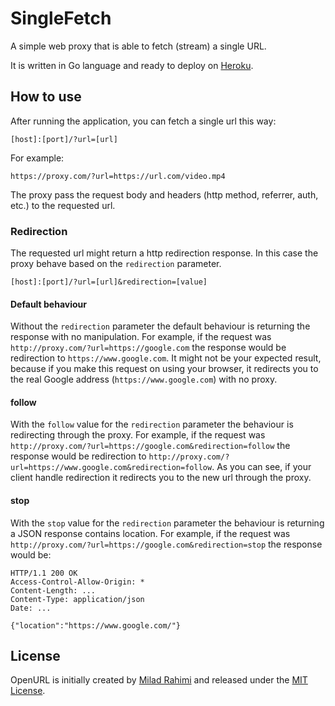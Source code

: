 # SingleFetch
A simple web proxy that is able to fetch (stream) a single URL.

It is written in Go language and ready to deploy on [Heroku](https://heroku.com).

## How to use

After running the application, you can fetch a single url this way:

```
[host]:[port]/?url=[url]
```

For example:

```
https://proxy.com/?url=https://url.com/video.mp4
```

The proxy pass the request body and headers (http method, referrer, auth, etc.) to the requested url.

### Redirection

The requested url might return a http redirection response.
In this case the proxy behave based on the `redirection` parameter.

```
[host]:[port]/?url=[url]&redirection=[value]
```

#### Default behaviour
Without the `redirection` parameter the default behaviour is returning the response with no manipulation.
For example, if the request was `http://proxy.com/?url=https://google.com`
the response would be redirection to `https://www.google.com`.
It might not be your expected result, because if you make this request on using your browser,
it redirects you to the real Google address (`https://www.google.com`) with no proxy.

#### follow
With the `follow` value for the `redirection` parameter the behaviour is redirecting through the proxy.
For example, if the request was `http://proxy.com/?url=https://google.com&redirection=follow`
the response would be redirection to `http://proxy.com/?url=https://www.google.com&redirection=follow`.
As you can see, if your client handle redirection it redirects you to the new url through the proxy.

#### stop
With the `stop` value for the `redirection` parameter the behaviour is returning a JSON response contains location.
For example, if the request was `http://proxy.com/?url=https://google.com&redirection=stop`
the response would be:

```
HTTP/1.1 200 OK
Access-Control-Allow-Origin: *
Content-Length: ...
Content-Type: application/json
Date: ...

{"location":"https://www.google.com/"}
```

## License
OpenURL is initially created by [Milad Rahimi](http://miladrahimi.com)
and released under the [MIT License](http://opensource.org/licenses/mit-license.php).
